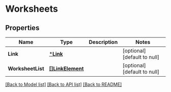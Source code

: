 # Worksheets

## Properties
Name | Type | Description | Notes
------------ | ------------- | ------------- | -------------
**Link** | [***Link**](Link.md) |  | [optional] [default to null]
**WorksheetList** | [**[]LinkElement**](LinkElement.md) |  | [optional] [default to null]

[[Back to Model list]](../README.md#documentation-for-models) [[Back to API list]](../README.md#documentation-for-api-endpoints) [[Back to README]](../README.md)


